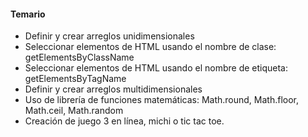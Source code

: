 #### **Temario** 
* Definir y crear arreglos unidimensionales
* Seleccionar elementos de HTML usando el nombre de clase: getElementsByClassName
* Seleccionar elementos de HTML usando el nombre de etiqueta: getElementsByTagName
* Definir y crear arreglos multidimensionales
* Uso de librería de funciones matemáticas: Math.round, Math.floor, Math.ceil, Math.random
* Creación de juego 3 en línea, michi o tic tac toe.